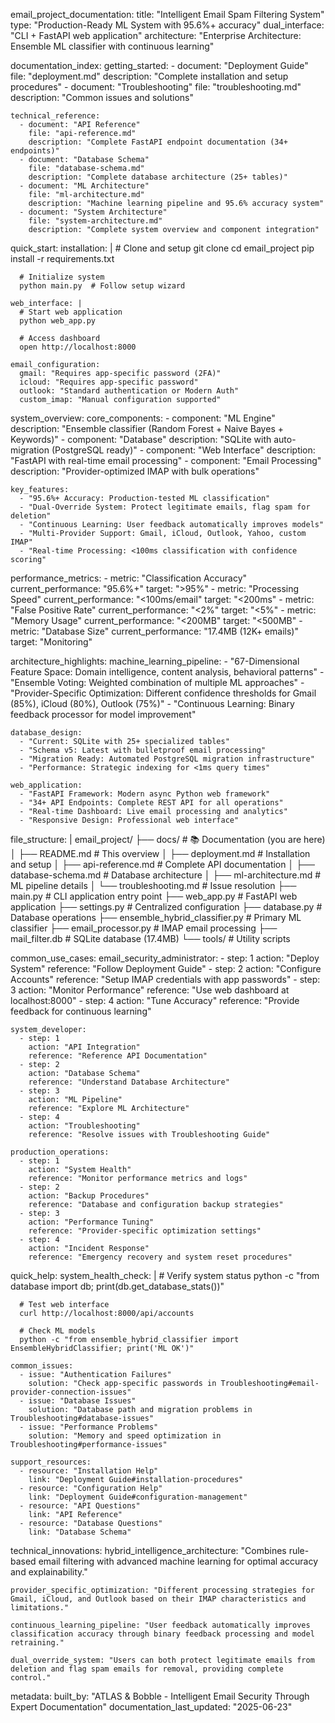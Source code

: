 email_project_documentation:
  title: "Intelligent Email Spam Filtering System"
  type: "Production-Ready ML System with 95.6%+ accuracy"
  dual_interface: "CLI + FastAPI web application"
  architecture: "Enterprise Architecture: Ensemble ML classifier with continuous learning"
  
  documentation_index:
    getting_started:
      - document: "Deployment Guide"
        file: "deployment.md"
        description: "Complete installation and setup procedures"
      - document: "Troubleshooting"
        file: "troubleshooting.md"
        description: "Common issues and solutions"
    
    technical_reference:
      - document: "API Reference"
        file: "api-reference.md"
        description: "Complete FastAPI endpoint documentation (34+ endpoints)"
      - document: "Database Schema"
        file: "database-schema.md"
        description: "Complete database architecture (25+ tables)"
      - document: "ML Architecture"
        file: "ml-architecture.md"
        description: "Machine learning pipeline and 95.6% accuracy system"
      - document: "System Architecture"
        file: "system-architecture.md"
        description: "Complete system overview and component integration"
  
  quick_start:
    installation: |
      # Clone and setup
      git clone <repository>
      cd email_project
      pip install -r requirements.txt
      
      # Initialize system
      python main.py  # Follow setup wizard
    
    web_interface: |
      # Start web application
      python web_app.py
      
      # Access dashboard
      open http://localhost:8000
    
    email_configuration:
      gmail: "Requires app-specific password (2FA)"
      icloud: "Requires app-specific password"
      outlook: "Standard authentication or Modern Auth"
      custom_imap: "Manual configuration supported"
  
  system_overview:
    core_components:
      - component: "ML Engine"
        description: "Ensemble classifier (Random Forest + Naive Bayes + Keywords)"
      - component: "Database"
        description: "SQLite with auto-migration (PostgreSQL ready)"
      - component: "Web Interface"
        description: "FastAPI with real-time email processing"
      - component: "Email Processing"
        description: "Provider-optimized IMAP with bulk operations"
    
    key_features:
      - "95.6%+ Accuracy: Production-tested ML classification"
      - "Dual-Override System: Protect legitimate emails, flag spam for deletion"
      - "Continuous Learning: User feedback automatically improves models"
      - "Multi-Provider Support: Gmail, iCloud, Outlook, Yahoo, custom IMAP"
      - "Real-time Processing: <100ms classification with confidence scoring"
  
  performance_metrics:
    - metric: "Classification Accuracy"
      current_performance: "95.6%+"
      target: ">95%"
    - metric: "Processing Speed"
      current_performance: "<100ms/email"
      target: "<200ms"
    - metric: "False Positive Rate"
      current_performance: "<2%"
      target: "<5%"
    - metric: "Memory Usage"
      current_performance: "<200MB"
      target: "<500MB"
    - metric: "Database Size"
      current_performance: "17.4MB (12K+ emails)"
      target: "Monitoring"
  
  architecture_highlights:
    machine_learning_pipeline:
      - "67-Dimensional Feature Space: Domain intelligence, content analysis, behavioral patterns"
      - "Ensemble Voting: Weighted combination of multiple ML approaches"
      - "Provider-Specific Optimization: Different confidence thresholds for Gmail (85%), iCloud (80%), Outlook (75%)"
      - "Continuous Learning: Binary feedback processor for model improvement"
    
    database_design:
      - "Current: SQLite with 25+ specialized tables"
      - "Schema v5: Latest with bulletproof email processing"
      - "Migration Ready: Automated PostgreSQL migration infrastructure"
      - "Performance: Strategic indexing for <1ms query times"
    
    web_application:
      - "FastAPI Framework: Modern async Python web framework"
      - "34+ API Endpoints: Complete REST API for all operations"
      - "Real-time Dashboard: Live email processing and analytics"
      - "Responsive Design: Professional web interface"
  
  file_structure: |
    email_project/
    ├── docs/                          # 📚 Documentation (you are here)
    │   ├── README.md                  # This overview
    │   ├── deployment.md              # Installation and setup
    │   ├── api-reference.md           # Complete API documentation
    │   ├── database-schema.md         # Database architecture
    │   ├── ml-architecture.md         # ML pipeline details
    │   └── troubleshooting.md         # Issue resolution
    ├── main.py                        # CLI application entry point
    ├── web_app.py                     # FastAPI web application
    ├── settings.py                    # Centralized configuration
    ├── database.py                    # Database operations
    ├── ensemble_hybrid_classifier.py  # Primary ML classifier
    ├── email_processor.py             # IMAP email processing
    ├── mail_filter.db                 # SQLite database (17.4MB)
    └── tools/                         # Utility scripts
  
  common_use_cases:
    email_security_administrator:
      - step: 1
        action: "Deploy System"
        reference: "Follow Deployment Guide"
      - step: 2
        action: "Configure Accounts"
        reference: "Setup IMAP credentials with app passwords"
      - step: 3
        action: "Monitor Performance"
        reference: "Use web dashboard at localhost:8000"
      - step: 4
        action: "Tune Accuracy"
        reference: "Provide feedback for continuous learning"
    
    system_developer:
      - step: 1
        action: "API Integration"
        reference: "Reference API Documentation"
      - step: 2
        action: "Database Schema"
        reference: "Understand Database Architecture"
      - step: 3
        action: "ML Pipeline"
        reference: "Explore ML Architecture"
      - step: 4
        action: "Troubleshooting"
        reference: "Resolve issues with Troubleshooting Guide"
    
    production_operations:
      - step: 1
        action: "System Health"
        reference: "Monitor performance metrics and logs"
      - step: 2
        action: "Backup Procedures"
        reference: "Database and configuration backup strategies"
      - step: 3
        action: "Performance Tuning"
        reference: "Provider-specific optimization settings"
      - step: 4
        action: "Incident Response"
        reference: "Emergency recovery and system reset procedures"
  
  quick_help:
    system_health_check: |
      # Verify system status
      python -c "from database import db; print(db.get_database_stats())"
      
      # Test web interface
      curl http://localhost:8000/api/accounts
      
      # Check ML models
      python -c "from ensemble_hybrid_classifier import EnsembleHybridClassifier; print('ML OK')"
    
    common_issues:
      - issue: "Authentication Failures"
        solution: "Check app-specific passwords in Troubleshooting#email-provider-connection-issues"
      - issue: "Database Issues"
        solution: "Database path and migration problems in Troubleshooting#database-issues"
      - issue: "Performance Problems"
        solution: "Memory and speed optimization in Troubleshooting#performance-issues"
    
    support_resources:
      - resource: "Installation Help"
        link: "Deployment Guide#installation-procedures"
      - resource: "Configuration Help"
        link: "Deployment Guide#configuration-management"
      - resource: "API Questions"
        link: "API Reference"
      - resource: "Database Questions"
        link: "Database Schema"
  
  technical_innovations:
    hybrid_intelligence_architecture: "Combines rule-based email filtering with advanced machine learning for optimal accuracy and explainability."
    
    provider_specific_optimization: "Different processing strategies for Gmail, iCloud, and Outlook based on their IMAP characteristics and limitations."
    
    continuous_learning_pipeline: "User feedback automatically improves classification accuracy through binary feedback processing and model retraining."
    
    dual_override_system: "Users can both protect legitimate emails from deletion and flag spam emails for removal, providing complete control."
  
  metadata:
    built_by: "ATLAS & Bobble - Intelligent Email Security Through Expert Documentation"
    documentation_last_updated: "2025-06-23"